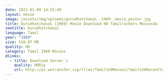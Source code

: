 ```yaml
---
date: 2021-01-09 14:53:49
layout: movie
image: /assets/img/uploads/gurudhatchanai_-1969-_movie_poster.jpg
title: Gurudhatchanai (1969) Movie Download HD Tamilrockers Moviesda
seotitle: Gurudhatchanai
language: Tamil
year: "1969"
size: 518.97 MB
quality: HD
category: Tamil 1969 Movies
dlinks:
  - title: Download Server 1
    quality: HDRip
    url: http://p1.wetransfer.vip/files/Tamil%20Movies/Tamil%20Recent%20Movies/Gurudhatchanai%20(1969)/Gurudhatchanai/Gurudhatchanai%20(1969)%20Single%20Part%20(640x360).mp4
---
```

